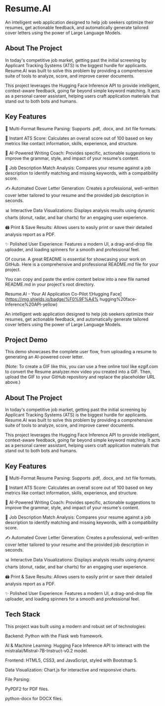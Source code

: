 # Resume.AI
An intelligent web application designed to help job seekers optimize their resumes, get actionable feedback, and automatically generate tailored cover letters using the power of Large Language Models.


## About The Project
In today's competitive job market, getting past the initial screening by Applicant Tracking Systems (ATS) is the biggest hurdle for applicants. Resume.AI was built to solve this problem by providing a comprehensive suite of tools to analyze, score, and improve career documents.

This project leverages the Hugging Face Inference API to provide intelligent, context-aware feedback, going far beyond simple keyword matching. It acts as a personal career assistant, helping users craft application materials that stand out to both bots and humans.

## Key Features
📄 Multi-Format Resume Parsing: Supports .pdf, .docx, and .txt file formats.

💯 Instant ATS Score: Calculates an overall score out of 100 based on key metrics like contact information, skills, experience, and structure.

🤖 AI-Powered Writing Coach: Provides specific, actionable suggestions to improve the grammar, style, and impact of your resume's content.

🎯 Job Description Match Analysis: Compares your resume against a job description to identify matching and missing keywords, with a compatibility score.

✍️ Automated Cover Letter Generation: Creates a professional, well-written cover letter tailored to your resume and the provided job description in seconds.

📊 Interactive Data Visualizations: Displays analysis results using dynamic charts (donut, radar, and bar charts) for an engaging user experience.

🖨️ Print & Save Results: Allows users to easily print or save their detailed analysis report as a PDF.

✨ Polished User Experience: Features a modern UI, a drag-and-drop file uploader, and loading spinners for a smooth and professional feel.

Of course. A great README is essential for showcasing your work on GitHub. Here is a comprehensive and professional README.md file for your project.

You can copy and paste the entire content below into a new file named README.md in your project's root directory.

Resume.AI - Your AI Application Co-Pilot
  ![Hugging Face](https://img.shields.io/badge/%F0%9F%A4% hugging%20face-Inference%20API-yellow)

An intelligent web application designed to help job seekers optimize their resumes, get actionable feedback, and automatically generate tailored cover letters using the power of Large Language Models.

## Project Demo
This demo showcases the complete user flow, from uploading a resume to generating an AI-powered cover letter.

(Note: To create a GIF like this, you can use a free online tool like ezgif.com to convert the Resume analyzer.mov video you created into a GIF. Then, upload the GIF to your GitHub repository and replace the placeholder URL above.)

## About The Project
In today's competitive job market, getting past the initial screening by Applicant Tracking Systems (ATS) is the biggest hurdle for applicants. Resume.AI was built to solve this problem by providing a comprehensive suite of tools to analyze, score, and improve career documents.

This project leverages the Hugging Face Inference API to provide intelligent, context-aware feedback, going far beyond simple keyword matching. It acts as a personal career assistant, helping users craft application materials that stand out to both bots and humans.

## Key Features
📄 Multi-Format Resume Parsing: Supports .pdf, .docx, and .txt file formats.

💯 Instant ATS Score: Calculates an overall score out of 100 based on key metrics like contact information, skills, experience, and structure.

🤖 AI-Powered Writing Coach: Provides specific, actionable suggestions to improve the grammar, style, and impact of your resume's content.

🎯 Job Description Match Analysis: Compares your resume against a job description to identify matching and missing keywords, with a compatibility score.

✍️ Automated Cover Letter Generation: Creates a professional, well-written cover letter tailored to your resume and the provided job description in seconds.

📊 Interactive Data Visualizations: Displays analysis results using dynamic charts (donut, radar, and bar charts) for an engaging user experience.

🖨️ Print & Save Results: Allows users to easily print or save their detailed analysis report as a PDF.

✨ Polished User Experience: Features a modern UI, a drag-and-drop file uploader, and loading spinners for a smooth and professional feel.

## Tech Stack
This project was built using a modern and robust set of technologies:

Backend: Python with the Flask web framework.

AI & Machine Learning: Hugging Face Inference API to interact with the mistralai/Mistral-7B-Instruct-v0.2 model.

Frontend: HTML5, CSS3, and JavaScript, styled with Bootstrap 5.

Data Visualization: Chart.js for interactive and responsive charts.

File Parsing:

PyPDF2 for PDF files.

python-docx for DOCX files.
